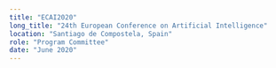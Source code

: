 ```yaml
---
title: "ECAI2020"
long_title: "24th European Conference on Artificial Intelligence"
location: "Santiago de Compostela, Spain"
role: "Program Committee"
date: "June 2020"
---
```

